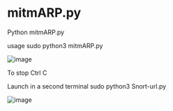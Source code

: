 # mitmARP.py
Python mitmARP.py

usage sudo python3 mitmARP.py 

![image](https://user-images.githubusercontent.com/26183588/211576174-da2265c1-4000-4730-9275-f2b689fe4fb5.png)

To stop Ctrl C

Launch in a second terminal 
sudo python3 Snort-url.py


![image](https://user-images.githubusercontent.com/26183588/211583021-a89ca3e5-9ff2-4d23-978f-86236011db73.png)


